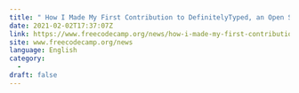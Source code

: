 ```yaml
---
title: " How I Made My First Contribution to DefinitelyTyped, an Open Source TypeScript Repo "
date: 2021-02-02T17:37:07Z
link: https://www.freecodecamp.org/news/how-i-made-my-first-contribution-to-definitelytyped/?utm_medium=RSS&utm_source=news.12bit.vn
site: www.freecodecamp.org/news
language: English
category:
  -   
draft: false
---
```


